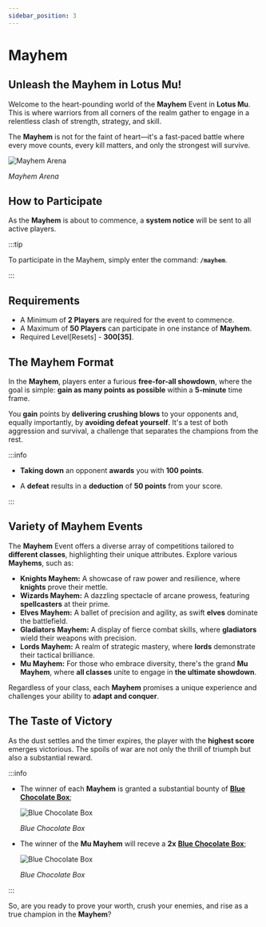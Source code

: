 ```yaml
---
sidebar_position: 3
---
```


# Mayhem

## Unleash the Mayhem in Lotus Mu!

Welcome to the heart-pounding world of the **Mayhem** Event in **Lotus Mu**. This is where warriors from all corners of the realm gather to engage in a relentless clash of strength, strategy, and skill.

The **Mayhem** is not for the faint of heart—it's a fast-paced battle where every move counts, every kill matters, and only the strongest will survive.

![Mayhem Arena](/img/events/mayhem-arena.jpg)

_Mayhem Arena_

## How to Participate

As the **Mayhem** is about to commence, a **system notice** will be sent to all active players.

:::tip

To participate in the Mayhem, simply enter the command: **`/mayhem`**.

:::

## Requirements

- A Minimum of **2 Players** are required for the event to commence.
- A Maximum of **50 Players** can participate in one instance of **Mayhem**.
- Required Level[Resets] - **300[35]**.

## The Mayhem Format

In the **Mayhem**, players enter a furious **free-for-all showdown**, where the goal is simple: **gain as many points as possible** within a **5-minute** time frame.

You **gain** points by **delivering crushing blows** to your opponents and, equally importantly, by **avoiding defeat yourself**. It's a test of both aggression and survival, a challenge that separates the champions from the rest.

:::info

- **Taking down** an opponent **awards** you with **100 points**.

- A **defeat** results in a **deduction** of **50 points** from your score.

:::

## Variety of Mayhem Events

The **Mayhem** Event offers a diverse array of competitions tailored to **different classes**, highlighting their unique attributes. Explore various **Mayhems**, such as:

- **Knights Mayhem:** A showcase of raw power and resilience, where **knights** prove their mettle.
- **Wizards Mayhem:** A dazzling spectacle of arcane prowess, featuring **spellcasters** at their prime.
- **Elves Mayhem:** A ballet of precision and agility, as swift **elves** dominate the battlefield.
- **Gladiators Mayhem:** A display of fierce combat skills, where **gladiators** wield their weapons with precision.
- **Lords Mayhem:** A realm of strategic mastery, where **lords** demonstrate their tactical brilliance.
- **Mu Mayhem:** For those who embrace diversity, there's the grand **Mu Mayhem**, where **all classes** unite to engage in **the ultimate showdown**.

Regardless of your class, each **Mayhem** promises a unique experience and challenges your ability to **adapt and conquer**.

## The Taste of Victory

As the dust settles and the timer expires, the player with the **highest score** emerges victorious. The spoils of war are not only the thrill of triumph but also a substantial reward.

:::info

- The winner of each **Mayhem** is granted a substantial bounty of **[Blue Chocolate Box](/items/item-bags/exc/blue-chocolate-box)**;

  ![Blue Chocolate Box](/img/items/item-bags/blue-chocolate-box.png)

  _Blue Chocolate Box_

- The winner of the **Mu Mayhem** will receve a **2x** **[Blue Chocolate Box](/items/item-bags/exc/blue-chocolate-box)**;

  ![Blue Chocolate Box](/img/items/item-bags/blue-chocolate-box.png)

  _Blue Chocolate Box_

:::

So, are you ready to prove your worth, crush your enemies, and rise as a true champion in the **Mayhem**?
